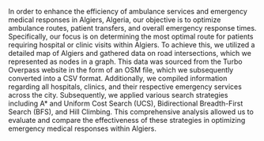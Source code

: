    In order to enhance the efficiency of ambulance services and emergency medical responses in Algiers, Algeria,
our objective is to optimize ambulance routes, patient transfers, and overall emergency response times.
Specifically, our focus is on determining the most optimal route for patients requiring hospital or clinic visits within Algiers.
To achieve this, we utilized a detailed map of Algiers and gathered data on road intersections, which we represented as nodes in a graph.
This data was sourced from the Turbo Overpass website in the form of an OSM file, which we subsequently converted into a CSV format.
Additionally, we compiled information regarding all hospitals, clinics, and their respective emergency services across the city.
Subsequently, we applied various search strategies including A* and Uniform Cost Search (UCS), Bidirectional Breadth-First Search (BFS), and Hill Climbing.
This comprehensive analysis allowed us to evaluate and compare the effectiveness of these strategies in optimizing emergency medical responses within Algiers.
